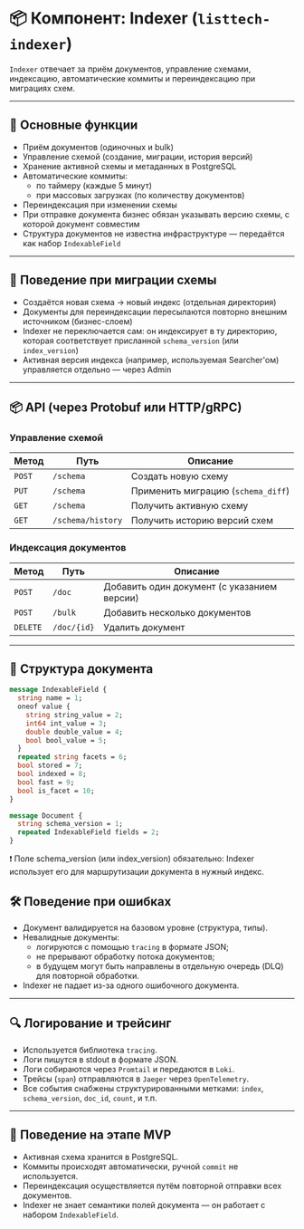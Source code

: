 # 📦 Компонент: Indexer (`listtech-indexer`)

`Indexer` отвечает за приём документов, управление схемами, индексацию, автоматические коммиты и переиндексацию при миграциях схем.

---

## 🎯 Основные функции

- Приём документов (одиночных и bulk)
- Управление схемой (создание, миграции, история версий)
- Хранение активной схемы и метаданных в PostgreSQL
- Автоматические коммиты:
  - по таймеру (каждые 5 минут)
  - при массовых загрузках (по количеству документов)
- Переиндексация при изменении схемы
- При отправке документа бизнес обязан указывать версию схемы, с которой документ совместим
- Структура документов не известна инфраструктуре — передаётся как набор `IndexableField`

---

## 📐 Поведение при миграции схемы

- Создаётся новая схема → новый индекс (отдельная директория)
- Документы для переиндексации пересылаются повторно внешним источником (бизнес-слоем)
- Indexer не переключается сам: он индексирует в ту директорию, которая соответствует присланной `schema_version` (или `index_version`)
- Активная версия индекса (например, используемая Searcher'ом) управляется отдельно — через Admin

---

## 📦 API (через Protobuf или HTTP/gRPC)

### Управление схемой

| Метод   | Путь              | Описание                           |
|---------|-------------------|------------------------------------|
| `POST`  | `/schema`         | Создать новую схему                |
| `PUT`   | `/schema`         | Применить миграцию (`schema_diff`) |
| `GET`   | `/schema`         | Получить активную схему            |
| `GET`   | `/schema/history` | Получить историю версий схем       |

### Индексация документов

| Метод   | Путь          | Описание                              |
|---------|---------------|-----------------------------------------|
| `POST`  | `/doc`        | Добавить один документ (с указанием версии) |
| `POST`  | `/bulk`       | Добавить несколько документов           |
| `DELETE`| `/doc/{id}`   | Удалить документ                        |

---

## 📄 Структура документа

```proto
message IndexableField {
  string name = 1;
  oneof value {
    string string_value = 2;
    int64 int_value = 3;
    double double_value = 4;
    bool bool_value = 5;
  }
  repeated string facets = 6;
  bool stored = 7;
  bool indexed = 8;
  bool fast = 9;
  bool is_facet = 10;
}

message Document {
  string schema_version = 1;
  repeated IndexableField fields = 2;
}
```

❗ Поле schema_version (или index_version) обязательно: Indexer использует его для маршрутизации документа в нужный индекс.

## 🛠 Поведение при ошибках

- Документ валидируется на базовом уровне (структура, типы).
- Невалидные документы:
  - логируются с помощью `tracing` в формате JSON;
  - не прерывают обработку потока документов;
  - в будущем могут быть направлены в отдельную очередь (DLQ) для повторной обработки.
- Indexer не падает из-за одного ошибочного документа.

---

## 🔍 Логирование и трейсинг

- Используется библиотека `tracing`.
- Логи пишутся в stdout в формате JSON.
- Логи собираются через `Promtail` и передаются в `Loki`.
- Трейсы (`span`) отправляются в `Jaeger` через `OpenTelemetry`.
- Все события снабжены структурированными метками: `index`, `schema_version`, `doc_id`, `count`, и т.п.

---

## 🧪 Поведение на этапе MVP

- Активная схема хранится в PostgreSQL.
- Коммиты происходят автоматически, ручной `commit` не используется.
- Переиндексация осуществляется путём повторной отправки всех документов.
- Indexer не знает семантики полей документа — он работает с набором `IndexableField`.
